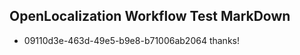 ## OpenLocalization Workflow Test MarkDown
* 09110d3e-463d-49e5-b9e8-b71006ab2064 thanks!

<!--HONumber=Jul16_HO3-->


